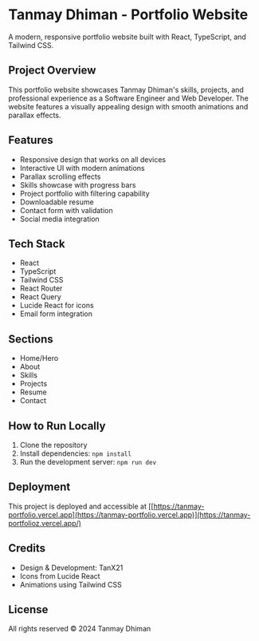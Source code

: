 
# Tanmay Dhiman - Portfolio Website

A modern, responsive portfolio website built with React, TypeScript, and Tailwind CSS.

## Project Overview

This portfolio website showcases Tanmay Dhiman's skills, projects, and professional experience as a Software Engineer and Web Developer. The website features a visually appealing design with smooth animations and parallax effects.

## Features

- Responsive design that works on all devices
- Interactive UI with modern animations
- Parallax scrolling effects
- Skills showcase with progress bars
- Project portfolio with filtering capability
- Downloadable resume
- Contact form with validation
- Social media integration

## Tech Stack

- React
- TypeScript
- Tailwind CSS
- React Router
- React Query
- Lucide React for icons
- Email form integration

## Sections

- Home/Hero
- About
- Skills
- Projects
- Resume
- Contact

## How to Run Locally

1. Clone the repository
2. Install dependencies: `npm install`
3. Run the development server: `npm run dev`

## Deployment

This project is deployed and accessible at [[https://tanmay-portfolio.vercel.app](https://tanmay-portfolio.vercel.app)](https://tanmay-portfolioz.vercel.app/)

## Credits

- Design & Development: TanX21
- Icons from Lucide React
- Animations using Tailwind CSS

## License

All rights reserved © 2024 Tanmay Dhiman

